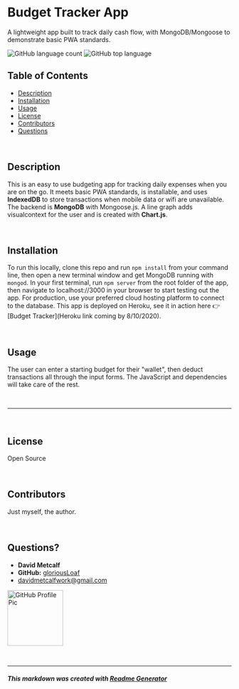 # Budget Tracker App
A lightweight app built to track daily cash flow, with MongoDB/Mongoose to demonstrate basic PWA standards.

![GitHub language count](https://img.shields.io/github/languages/count/gloriousLoaf/Budget-Tracker)
![GitHub top language](https://img.shields.io/github/languages/top/gloriousLoaf/Budget-Tracker)

## Table of Contents
* [Description](#-description)
* [Installation](#-installation)
* [Usage](#-usage)
* [License](#-license)
* [Contributors](#-contributors)
* [Questions](#-questions)
<p>&nbsp;</p>

## Description
This is an easy to use budgeting app for tracking daily expenses when you are on the go. It meets basic PWA standards, is installable, and uses **IndexedDB** to store transactions when mobile data or wifi are unavailable. The backend is **MongoDB** with Mongoose.js. A line graph adds visualcontext for the user and is created with **Chart.js**.
<p>&nbsp;</p>

## Installation
To run this locally, clone this repo and run ``` npm install ``` from your command line, then open a new terminal window and get MongoDB running with ``` mongod ```. In your first terminal, run ``` npm server ``` from the root folder of the app, then navigate to localhost://3000 in your browser to start testing out the app. For production, use your preferred cloud hosting platform to connect to the database. This app is deployed on Heroku, see it in action here 👉 [Budget Tracker](Heroku link coming by 8/10/2020).
<p>&nbsp;</p>

## Usage
The user can enter a starting budget for their "wallet", then deduct transactions all through the input forms. The JavaScript and dependencies will take care of the rest.
<p>&nbsp;</p>

---
<p>&nbsp;</p>

## License
Open Source
<p>&nbsp;</p>

## Contributors
Just myself, the author.
<p>&nbsp;</p>

## Questions?
  * **David Metcalf**
  * **GitHub:** [gloriousLoaf](https://github.com/gloriousLoaf)
  * <davidmetcalfwork@gmail.com>

<img src="https://github.com/gloriousLoaf.png" alt="GitHub Profile Pic" width="125" height="125">
<p>&nbsp;</p>

---

##### This markdown was created with [Readme Generator](https://github.com/gloriousLoaf/Readme-Generator)

